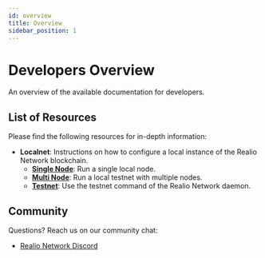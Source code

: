 ```yaml
---
id: overview
title: Overview
sidebar_position: 1
---
```


# Developers Overview

An overview of the available documentation for developers.

## List of Resources

Please find the following resources for in-depth information:

- **Localnet**: Instructions on how to configure a local instance of the Realio Network blockchain.
    - **[Single Node](/developers/single-node)**: Run a single local node.
    - **[Multi Node](/developers/multi-node)**: Run a local testnet with multiple nodes.
    - **[Testnet](/developers/testnet-cmd)**: Use the testnet command of the Realio Network daemon.

## Community
Questions? Reach us on our community chat:

* [Realio Network Discord](https://discord.gg/Nv9EUbRnKb)
